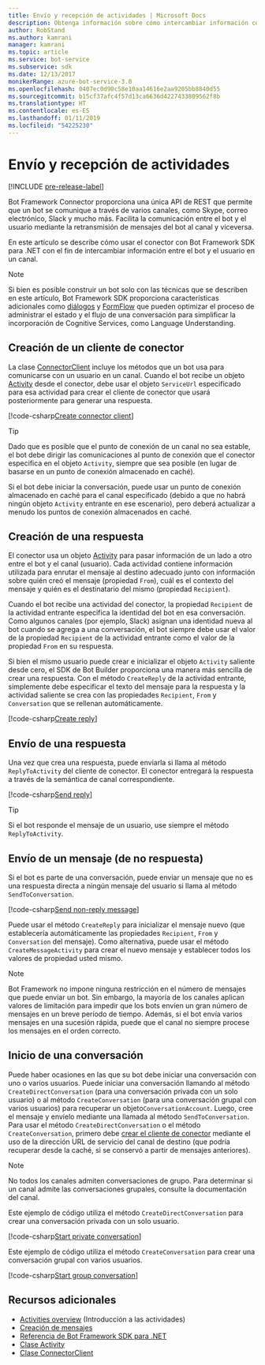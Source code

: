 ```yaml
---
title: Envío y recepción de actividades | Microsoft Docs
description: Obtenga información sobre cómo intercambiar información con un usuario a través de diversos canales con el servicio Connector mediante Bot Framework SDK para. NET.
author: RobStand
ms.author: kamrani
manager: kamrani
ms.topic: article
ms.service: bot-service
ms.subservice: sdk
ms.date: 12/13/2017
monikerRange: azure-bot-service-3.0
ms.openlocfilehash: 0407ec0d90c58e10aa14616e2aa9205bb8840d55
ms.sourcegitcommit: b15cf37afc4f57d13ca6636d4227433809562f8b
ms.translationtype: HT
ms.contentlocale: es-ES
ms.lasthandoff: 01/11/2019
ms.locfileid: "54225230"
---
```

# <a name="send-and-receive-activities"></a>Envío y recepción de actividades

[!INCLUDE [pre-release-label](../includes/pre-release-label-v3.md)]

Bot Framework Connector proporciona una única API de REST que permite que un bot se comunique a través de varios canales, como Skype, correo electrónico, Slack y mucho más. Facilita la comunicación entre el bot y el usuario mediante la retransmisión de mensajes del bot al canal y viceversa. 

En este artículo se describe cómo usar el conector con Bot Framework SDK para .NET con el fin de intercambiar información entre el bot y el usuario en un canal. 

> [!NOTE]
> Si bien es posible construir un bot solo con las técnicas que se describen en este artículo, Bot Framework SDK proporciona características adicionales como [diálogos](bot-builder-dotnet-dialogs.md) y [FormFlow](bot-builder-dotnet-formflow.md) que pueden optimizar el proceso de administrar el estado y el flujo de una conversación para simplificar la incorporación de Cognitive Services, como Language Understanding.

## <a name="create-a-connector-client"></a>Creación de un cliente de conector

La clase [ConnectorClient][ConnectorClient] incluye los métodos que un bot usa para comunicarse con un usuario en un canal. Cuando el bot recibe un objeto <a href="https://docs.botframework.com/en-us/csharp/builder/sdkreference/dc/d2f/class_microsoft_1_1_bot_1_1_connector_1_1_activity.html" target="_blank">Activity</a> desde el conector, debe usar el objeto `ServiceUrl` especificado para esa actividad para crear el cliente de conector que usará posteriormente para generar una respuesta. 

[!code-csharp[Create connector client](../includes/code/dotnet-send-and-receive.cs#createConnectorClient)]

> [!TIP]
> Dado que es posible que el punto de conexión de un canal no sea estable, el bot debe dirigir las comunicaciones al punto de conexión que el conector especifica en el objeto `Activity`, siempre que sea posible (en lugar de basarse en un punto de conexión almacenado en caché). 
>
> Si el bot debe iniciar la conversación, puede usar un punto de conexión almacenado en caché para el canal especificado (debido a que no habrá ningún objeto `Activity` entrante en ese escenario), pero deberá actualizar a menudo los puntos de conexión almacenados en caché. 

## <a id="create-reply"></a> Creación de una respuesta

El conector usa un objeto [Activity](bot-builder-dotnet-activities.md) para pasar información de un lado a otro entre el bot y el canal (usuario). Cada actividad contiene información utilizada para enrutar el mensaje al destino adecuado junto con información sobre quién creó el mensaje (propiedad `From`), cuál es el contexto del mensaje y quién es el destinatario del mismo (propiedad `Recipient`).

Cuando el bot recibe una actividad del conector, la propiedad `Recipient` de la actividad entrante especifica la identidad del bot en esa conversación. Como algunos canales (por ejemplo, Slack) asignan una identidad nueva al bot cuando se agrega a una conversación, el bot siempre debe usar el valor de la propiedad `Recipient` de la actividad entrante como el valor de la propiedad `From` en su respuesta.

Si bien el mismo usuario puede crear e inicializar el objeto `Activity` saliente desde cero, el SDK de Bot Builder proporciona una manera más sencilla de crear una respuesta. Con el método `CreateReply` de la actividad entrante, simplemente debe especificar el texto del mensaje para la respuesta y la actividad saliente se crea con las propiedades `Recipient`, `From` y `Conversation` que se rellenan automáticamente.

[!code-csharp[Create reply](../includes/code/dotnet-send-and-receive.cs#createReply)]

## <a name="send-a-reply"></a>Envío de una respuesta

Una vez que crea una respuesta, puede enviarla si llama al método `ReplyToActivity` del cliente de conector. El conector entregará la respuesta a través de la semántica de canal correspondiente. 

[!code-csharp[Send reply](../includes/code/dotnet-send-and-receive.cs#sendReply)]

> [!TIP]
> Si el bot responde el mensaje de un usuario, use siempre el método `ReplyToActivity`.

## <a name="send-a-non-reply-message"></a>Envío de un mensaje (de no respuesta) 

Si el bot es parte de una conversación, puede enviar un mensaje que no es una respuesta directa a ningún mensaje del usuario si llama al método `SendToConversation`. 

[!code-csharp[Send non-reply message](../includes/code/dotnet-send-and-receive.cs#sendNonReplyMessage)]

Puede usar el método `CreateReply` para inicializar el mensaje nuevo (que establecería automáticamente las propiedades `Recipient`, `From` y `Conversation` del mensaje). Como alternativa, puede usar el método `CreateMessageActivity` para crear el nuevo mensaje y establecer todos los valores de propiedad usted mismo.

> [!NOTE]
> Bot Framework no impone ninguna restricción en el número de mensajes que puede enviar un bot. Sin embargo, la mayoría de los canales aplican valores de limitación para impedir que los bots envíen un gran número de mensajes en un breve período de tiempo. Además, si el bot envía varios mensajes en una sucesión rápida, puede que el canal no siempre procese los mensajes en el orden correcto.

## <a name="start-a-conversation"></a>Inicio de una conversación

Puede haber ocasiones en las que su bot debe iniciar una conversación con uno o varios usuarios. Puede iniciar una conversación llamando al método `CreateDirectConversation` (para una conversación privada con un solo usuario) o al método `CreateConversation` (para una conversación grupal con varios usuarios) para recuperar un objeto`ConversationAccount`. Luego, cree el mensaje y envíelo mediante una llamada al método `SendToConversation`. Para usar el método `CreateDirectConversation` o el método `CreateConversation`, primero debe [crear el cliente de conector](#create-a-connector-client) mediante el uso de la dirección URL de servicio del canal de destino (que podría recuperar desde la caché, si se conservó a partir de mensajes anteriores). 

> [!NOTE]
> No todos los canales admiten conversaciones de grupo. Para determinar si un canal admite las conversaciones grupales, consulte la documentación del canal.

Este ejemplo de código utiliza el método `CreateDirectConversation` para crear una conversación privada con un solo usuario.

[!code-csharp[Start private conversation](../includes/code/dotnet-send-and-receive.cs#startPrivateConversation)]

Este ejemplo de código utiliza el método `CreateConversation` para crear una conversación grupal con varios usuarios.

[!code-csharp[Start group conversation](../includes/code/dotnet-send-and-receive.cs#startGroupConversation)]

## <a name="additional-resources"></a>Recursos adicionales

- [Activities overview](bot-builder-dotnet-activities.md) (Introducción a las actividades)
- [Creación de mensajes](bot-builder-dotnet-create-messages.md)
- <a href="/dotnet/api/?view=botbuilder-3.11.0" target="_blank">Referencia de Bot Framework SDK para .NET</a>
- <a href="https://docs.botframework.com/en-us/csharp/builder/sdkreference/dc/d2f/class_microsoft_1_1_bot_1_1_connector_1_1_activity.html" target="_blank">Clase Activity</a>
- <a href="/dotnet/api/microsoft.bot.connector.connectorclient" target="_blank">Clase ConnectorClient</a>

[ConnectorClient]: /dotnet/api/microsoft.bot.connector.connectorclient
